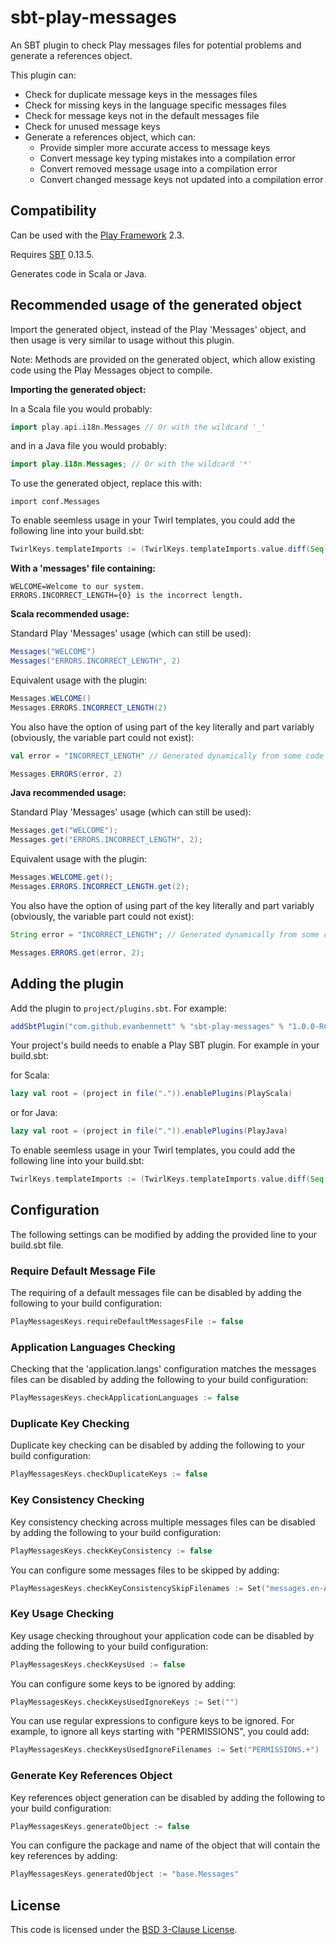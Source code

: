 sbt-play-messages
=================

An SBT plugin to check Play messages files for potential problems and generate a references object.

This plugin can:
 * Check for duplicate message keys in the messages files
 * Check for missing keys in the language specific messages files
 * Check for message keys not in the default messages file
 * Check for unused message keys
 * Generate a references object, which can:
    * Provide simpler more accurate access to message keys
    * Convert message key typing mistakes into a compilation error
    * Convert removed message usage into a compilation error
    * Convert changed message keys not updated into a compilation error

Compatibility
-------------

Can be used with the [Play Framework][play] 2.3.

Requires [SBT][sbt] 0.13.5.

Generates code in Scala or Java.

Recommended usage of the generated object
-----------------------------------------

Import the generated object, instead of the Play 'Messages' object, and then usage is very similar to usage without this plugin.

Note: Methods are provided on the generated object, which allow existing code using the Play Messages object to compile.

**Importing the generated object:**

In a Scala file you would probably:

```scala
import play.api.i18n.Messages // Or with the wildcard '_'
```

and in a Java file you would probably:

```java
import play.i18n.Messages; // Or with the wildcard '*'
```

To use the generated object, replace this with:

```
import conf.Messages
```

To enable seemless usage in your Twirl templates, you could add the following line into your build.sbt:

```scala
TwirlKeys.templateImports := (TwirlKeys.templateImports.value.diff(Seq("play.api.i18n._")) ++ Seq("conf.Messages", "play.api.i18n.Lang"))
```

**With a 'messages' file containing:**

```
WELCOME=Welcome to our system.
ERRORS.INCORRECT_LENGTH={0} is the incorrect length.
```

**Scala recommended usage:**

Standard Play 'Messages' usage (which can still be used):

```scala
Messages("WELCOME")
Messages("ERRORS.INCORRECT_LENGTH", 2)
```

Equivalent usage with the plugin:

```scala
Messages.WELCOME()
Messages.ERRORS.INCORRECT_LENGTH(2)
```

You also have the option of using part of the key literally and part variably (obviously, the variable part could not exist):

```scala
val error = "INCORRECT_LENGTH" // Generated dynamically from some code

Messages.ERRORS(error, 2)
```

**Java recommended usage:**

Standard Play 'Messages' usage (which can still be used):

```java
Messages.get("WELCOME");
Messages.get("ERRORS.INCORRECT_LENGTH", 2);
```

Equivalent usage with the plugin:

```java
Messages.WELCOME.get();
Messages.ERRORS.INCORRECT_LENGTH.get(2);
```

You also have the option of using part of the key literally and part variably (obviously, the variable part could not exist):

```java
String error = "INCORRECT_LENGTH"; // Generated dynamically from some code

Messages.ERRORS.get(error, 2);
```

Adding the plugin
-----------------

Add the plugin to `project/plugins.sbt`. For example:

```scala
addSbtPlugin("com.github.evanbennett" % "sbt-play-messages" % "1.0.0-RC2")
```

Your project's build needs to enable a Play SBT plugin. For example in your build.sbt:

for Scala:

```scala
lazy val root = (project in file(".")).enablePlugins(PlayScala)
```

or for Java:

```scala
lazy val root = (project in file(".")).enablePlugins(PlayJava)
```

To enable seemless usage in your Twirl templates, you could add the following line into your build.sbt:

```scala
TwirlKeys.templateImports := (TwirlKeys.templateImports.value.diff(Seq("play.api.i18n._")) ++ Seq("conf.Messages", "play.api.i18n.Lang"))
```

Configuration
-------------

The following settings can be modified by adding the provided line to your build.sbt file.

### Require Default Message File

The requiring of a default messages file can be disabled by adding the following to your build configuration:

```scala
PlayMessagesKeys.requireDefaultMessagesFile := false
```

### Application Languages Checking

Checking that the 'application.langs' configuration matches the messages files can be disabled by adding the following to your build configuration:

```scala
PlayMessagesKeys.checkApplicationLanguages := false
```

### Duplicate Key Checking

Duplicate key checking can be disabled by adding the following to your build configuration:

```scala
PlayMessagesKeys.checkDuplicateKeys := false
```

### Key Consistency Checking

Key consistency checking across multiple messages files can be disabled by adding the following to your build configuration:

```scala
PlayMessagesKeys.checkKeyConsistency := false
```

You can configure some messages files to be skipped by adding:

```scala
PlayMessagesKeys.checkKeyConsistencySkipFilenames := Set("messages.en-AU")
```

### Key Usage Checking

Key usage checking throughout your application code can be disabled by adding the following to your build configuration:

```scala
PlayMessagesKeys.checkKeysUsed := false
```

You can configure some keys to be ignored by adding:

```scala
PlayMessagesKeys.checkKeysUsedIgnoreKeys := Set("")
```

You can use regular expressions to configure keys to be ignored. For example, to ignore all keys starting with "PERMISSIONS", you could add:

```scala
PlayMessagesKeys.checkKeysUsedIgnoreFilenames := Set("PERMISSIONS.+")
```

### Generate Key References Object

Key references object generation can be disabled by adding the following to your build configuration:

```scala
PlayMessagesKeys.generateObject := false
```

You can configure the package and name of the object that will contain the key references by adding:

```scala
PlayMessagesKeys.generatedObject := "base.Messages"
```

License
-------

This code is licensed under the [BSD 3-Clause License][bsd3clause].

[play]: http://www.playframework.com/
[sbt]: http://www.scala-sbt.org/
[bsd3clause]: http://opensource.org/licenses/BSD-3-Clause